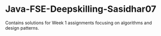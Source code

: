 # Java-FSE-Deepskilling-Sasidhar07
Contains solutions for Week 1 assignments focusing on algorithms and design patterns.

